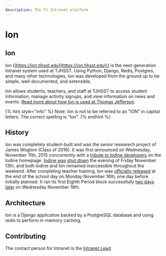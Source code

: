 ```yaml
---
description: The TJ Intranet platform
---
```


# Ion

## Ion

Ion \([https://ion.tjhsst.edu](https://ion.tjhsst.edu)\) is the next-generation Intranet system used at TJHSST. Using Python, Django, Redis, Postgres, and many other technologies, Ion was developed from the ground up to be simple, well-documented, and extensible.

Ion allows students, teachers, and staff at TJHSST to access student information, manage activity signups, and view information on news and events. [Read more about how Ion is used at Thomas Jefferson](https://ion.tjhsst.edu/about).

{% hint style="info" %}
Note: Ion is not to be referred to as "ION" in capital letters. The correct spelling is "Ion".
{% endhint %}

## History

Ion was completely student-built and was the senior researech project of James Woglom \(Class of 2016\). It was first announced on Wednesday, November 11th, 2015 concurrently with a [tribute to Iodine developers](https://web.archive.org/web/20151111231602/https://iodine.tjhsst.edu/) on the Iodine homepage. [Iodine was](https://twitter.com/TJIntranet/status/664857149324005377) [shut down](https://twitter.com/TJIntranet/status/665273342396604417) the evening of Friday November 13th, and both Iodine and Ion remained inaccessible throughout the weekend. After completing teacher training, Ion was [officially released](https://twitter.com/TJIntranet/status/666356448801251330) at the end of the school day on Monday November 16th, one day before initially planned. It ran its first Eighth Period block successfully [two days later](https://twitter.com/TJIntranet/status/666619609143975936) on Wednesday November 18th.

## Architecture

Ion is a Django application backed by a PostgreSQL database and using redis to perform in-memory caching.  

## Contributing

The contact person for Intranet is the [Intranet Lead](../../general/sysadmins-list.md#current-leads).

